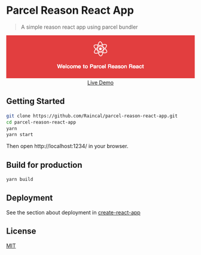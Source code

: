 # Parcel Reason React App

> A simple reason react app using parcel bundler

<p align="center">
  <a href="https://parcel-reason.netlify.com/" target="_blank">
    <img src="./re.png"/>
    <br />
    Live Demo
  </a>
</p>

## Getting Started

```bash
git clone https://github.com/Raincal/parcel-reason-react-app.git
cd parcel-reason-react-app
yarn
yarn start
```

Then open http://localhost:1234/ in your browser.

## Build for production

```bash
yarn build
```

## Deployment

See the section about deployment in [create-react-app](https://github.com/facebookincubator/create-react-app/blob/master/packages/react-scripts/template/README.md#deployment)

## License

[MIT](./LICENSE)
